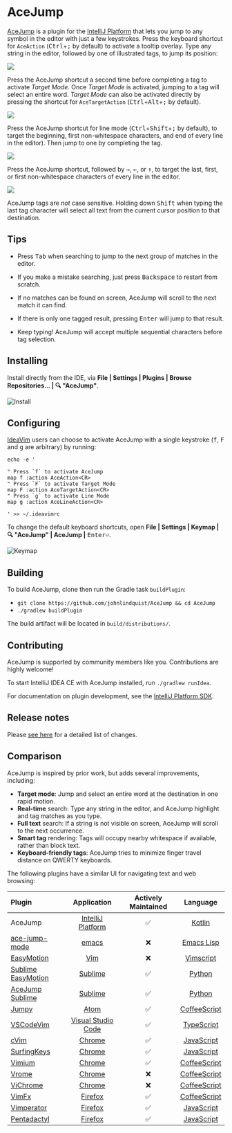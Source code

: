 # AceJump

[AceJump](https://plugins.jetbrains.com/plugin/7086) is a plugin for the [IntelliJ Platform](https://github.com/JetBrains/intellij-community/) that lets you jump to any symbol in the editor with just a few keystrokes. Press the keyboard shortcut for `AceAction` (<kbd>Ctrl</kbd>+<kbd>;</kbd> by default) to activate a tooltip overlay. Type any string in the editor, followed by one of illustrated tags, to jump its position:

![](https://cloud.githubusercontent.com/assets/175716/20177444/124fb534-a74d-11e6-8912-1d220ae27091.png)

Press the AceJump shortcut a second time before completing a tag to activate *Target Mode*. Once *Target Mode* is activated, jumping to a tag will select an entire word. *Target Mode* can also be activated directly by pressing the shortcut for `AceTargetAction` (<kbd>Ctrl</kbd>+<kbd>Alt</kbd>+<kbd>;</kbd> by default).

![](https://cloud.githubusercontent.com/assets/175716/20177362/a9976398-a74c-11e6-955d-df029c7b329b.png)

Press the AceJump shortcut for line mode (<kbd>Ctrl</kbd>+<kbd>Shift</kbd>+<kbd>;</kbd> by default), to target the beginning, first non-whitespace characters, and end of every line in the editor). Then jump to one by completing the tag.

![](https://cloud.githubusercontent.com/assets/175716/20533565/f7d04d1e-b0ab-11e6-8b89-f7b10a98752d.png)

Press the AceJump shortcut, followed by <kbd>→</kbd>, <kbd>←</kbd>, or <kbd>↑</kbd>, to target the last, first, or first non-whitespace characters of every line in the editor.

![](https://cloud.githubusercontent.com/assets/175716/20177472/4f0ba956-a74d-11e6-97ba-b296eacdd396.png)

AceJump tags are *not* case sensitive. Holding down <kbd>Shift</kbd> when typing the last tag character will select all text from the current cursor position to that destination.

## Tips

- Press <kbd>Tab</kbd> when searching to jump to the next group of matches in the editor.

- If you make a mistake searching, just press <kbd>Backspace</kbd> to restart from scratch.

- If no matches can be found on screen, AceJump will scroll to the next match it can find.

- If there is only one tagged result, pressing <kbd>Enter</kbd> will jump to that result.

- Keep typing! AceJump will accept multiple sequential characters before tag selection.

## Installing

Install directly from the IDE, via **File \| Settings \| Plugins \| Browse Repositories... \| 🔍 "AceJump"**.

![Install](https://cloud.githubusercontent.com/assets/175716/11760310/cb4657e6-a064-11e5-8e07-837c2c0c40eb.png)

## Configuring

[IdeaVim](https://plugins.jetbrains.com/plugin/164) users can choose to activate AceJump with a single keystroke (<kbd>f</kbd>, <kbd>F</kbd> and <kbd>g</kbd> are arbitrary) by running:

```
echo -e '

" Press `f` to activate AceJump
map f :action AceAction<CR>
" Press `F` to activate Target Mode
map F :action AceTargetAction<CR>
" Press `g` to activate Line Mode
map g :action AceLineAction<CR>

' >> ~/.ideavimrc
```

To change the default keyboard shortcuts, open **File \| Settings \| Keymap \| 🔍 "AceJump" \| AceJump \|** <kbd>Enter⏎</kbd>.

![Keymap](https://cloud.githubusercontent.com/assets/175716/11760350/911aed4c-a065-11e5-8f17-49bc97ad1dad.png)

## Building

To build AceJump, clone then run the Gradle task `buildPlugin`:

* `git clone https://github.com/johnlindquist/AceJump && cd AceJump`
* `./gradlew buildPlugin`

The build artifact will be located in `build/distributions/`.

## Contributing

AceJump is supported by community members like you. Contributions are highly welcome!

To start IntelliJ IDEA CE with AceJump installed, run `./gradlew runIdea`. 

For documentation on plugin development, see the [IntelliJ Platform SDK](www.jetbrains.org/intellij/sdk/docs/).

## Release notes

Please [see here](/CHANGES.md) for a detailed list of changes.

## Comparison

AceJump is inspired by prior work, but adds several improvements, including:

* **Target mode**: Jump and select an entire word at the destination in one rapid motion.
* **Real-time** search: Type any string in the editor, and AceJump highlight and tag matches as you type.
* **Full text** search: If a string is not visible on screen, AceJump will scroll to the next occurrence.
* **Smart tag** rendering: Tags will occupy nearby whitespace if available, rather than block text.
* **Keyboard-friendly tags**: AceJump tries to minimize finger travel distance on QWERTY keyboards.

The following plugins have a similar UI for navigating text and web browsing: 

| Plugin                                                                |   Application                           |  Actively Maintained  | Language | 
| :---                                                                  |     :---:                               |     :---:             |   :---:  |
| AceJump                                                               |     [IntelliJ Platform](https://jetbrains.com)               |✅|[Kotlin](http://kotlinlang.org/)|
| [ace-jump-mode](https://github.com/winterTTr/ace-jump-mode)           |     [emacs](https://www.gnu.org/software/emacs/)             |❌|[Emacs Lisp](https://www.gnu.org/software/emacs/manual/eintr.html)|
| [EasyMotion](https://github.com/easymotion/vim-easymotion)            |     [Vim](http://www.vim.org/)                               |❌|[Vimscript](http://learnvimscriptthehardway.stevelosh.com/)|
| [Sublime EasyMotion](https://github.com/tednaleid/sublime-EasyMotion) |     [Sublime](https://www.sublimetext.com/)                  |✅|[Python](https://www.python.org/)|
| [AceJump Sublime](https://github.com/ice9js/ace-jump-sublime)         |     [Sublime](https://www.sublimetext.com/)                  |✅|[Python](https://www.python.org/)|
| [Jumpy](https://github.com/DavidLGoldberg/jumpy)                      |     [Atom](https://atom.io/)                                 |✅|[CoffeeScript](http://coffeescript.org/)|
| [VSCodeVim](https://github.com/VSCodeVim/Vim)                         |     [Visual Studio Code](https://code.visualstudio.com/)     |✅|[TypeScript](https://www.typescriptlang.org/)|
| [cVim](https://github.com/1995eaton/chromium-vim)                     |     [Chrome](https://www.google.com/chrome)                  |✅|[JavaScript](https://www.javascript.com/)|
| [SurfingKeys](https://github.com/brookhong/Surfingkeys)               |     [Chrome](https://www.google.com/chrome)                  |✅|[JavaScript](https://www.javascript.com/)|
| [Vimium](https://github.com/philc/vimium)                             |     [Chrome](https://www.google.com/chrome)                  |✅|[CoffeeScript](http://coffeescript.org/)|
| [Vrome](https://github.com/jinzhu/vrome)                              |     [Chrome](https://www.google.com/chrome)                  |❌|[CoffeeScript](http://coffeescript.org/)|
| [ViChrome](https://github.com/k2nr/ViChrome)                          |     [Chrome](https://www.google.com/chrome)                  |❌|[CoffeeScript](http://coffeescript.org/)|
| [VimFx](https://github.com/akhodakivskiy/VimFx)                       |     [Firefox](https://www.mozilla.org/firefox)               |✅|[CoffeeScript](http://coffeescript.org/)|
| [Vimperator](https://github.com/vimperator/vimperator-labs/)          |     [Firefox](https://www.mozilla.org/firefox)               |✅|[JavaScript](https://www.javascript.com/)|
| [Pentadactyl](https://github.com/5digits/dactyl)                      |     [Firefox](https://www.mozilla.org/firefox)               |✅|[JavaScript](https://www.javascript.com/)|
